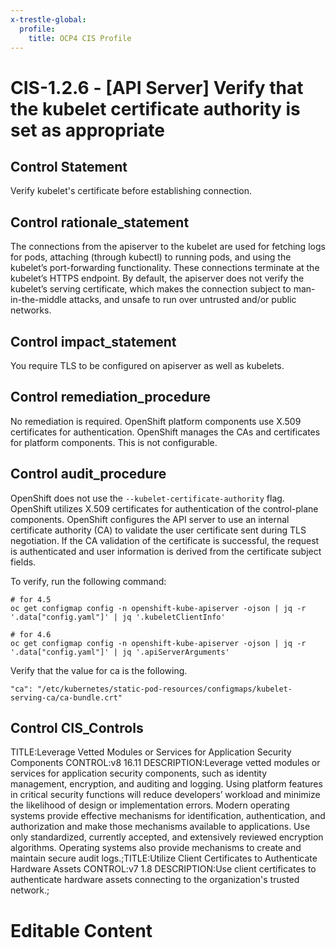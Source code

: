 ```yaml
---
x-trestle-global:
  profile:
    title: OCP4 CIS Profile
---
```


# CIS-1.2.6 - \[API Server\] Verify that the kubelet certificate authority is set as appropriate

## Control Statement

Verify kubelet's certificate before establishing connection.

## Control rationale_statement

The connections from the apiserver to the kubelet are used for fetching logs for pods, attaching (through kubectl) to running pods, and using the kubelet’s port-forwarding functionality. These connections terminate at the kubelet’s HTTPS endpoint. By default, the apiserver does not verify the kubelet’s serving certificate, which makes the connection subject to man-in-the-middle attacks, and unsafe to run over untrusted and/or public networks.

## Control impact_statement

You require TLS to be configured on apiserver as well as kubelets.

## Control remediation_procedure

No remediation is required. OpenShift platform components use X.509 certificates for authentication. OpenShift manages the CAs and certificates for platform components. This is not configurable.

## Control audit_procedure

OpenShift does not use the `--kubelet-certificate-authority` flag. OpenShift utilizes X.509 certificates for authentication of the control-plane components. OpenShift configures the API server to use an internal certificate authority (CA) to validate the user certificate sent during TLS negotiation. If the CA validation of the certificate is successful, the request is authenticated and user information is derived from the certificate subject fields. 

To verify, run the following command:

```
# for 4.5
oc get configmap config -n openshift-kube-apiserver -ojson | jq -r '.data["config.yaml"]' | jq '.kubeletClientInfo' 

# for 4.6
oc get configmap config -n openshift-kube-apiserver -ojson | jq -r '.data["config.yaml"]' | jq '.apiServerArguments'
```

Verify that the value for ca is the following.

`"ca": "/etc/kubernetes/static-pod-resources/configmaps/kubelet-serving-ca/ca-bundle.crt"`

## Control CIS_Controls

TITLE:Leverage Vetted Modules or Services for Application Security Components CONTROL:v8 16.11 DESCRIPTION:Leverage vetted modules or services for application security components, such as identity management, encryption, and auditing and logging. Using platform features in critical security functions will reduce developers’ workload and minimize the likelihood of design or implementation errors. Modern operating systems provide effective mechanisms for identification, authentication, and authorization and make those mechanisms available to applications. Use only standardized, currently accepted, and extensively reviewed encryption algorithms. Operating systems also provide mechanisms to create and maintain secure audit logs.;TITLE:Utilize Client Certificates to Authenticate Hardware Assets CONTROL:v7 1.8 DESCRIPTION:Use client certificates to authenticate hardware assets connecting to the organization's trusted network.;

# Editable Content

<!-- Make additions and edits below -->
<!-- The above represents the contents of the control as received by the profile, prior to additions. -->
<!-- If the profile makes additions to the control, they will appear below. -->
<!-- The above markdown may not be edited but you may edit the content below, and/or introduce new additions to be made by the profile. -->
<!-- If there is a yaml header at the top, parameter values may be edited. Use --set-parameters to incorporate the changes during assembly. -->
<!-- The content here will then replace what is in the profile for this control, after running profile-assemble. -->
<!-- The current profile has no added parts for this control, but you may add new ones here. -->
<!-- Each addition must have a heading either of the form ## Control my_addition_name -->
<!-- or ## Part a. (where the a. refers to one of the control statement labels.) -->
<!-- "## Control" parts are new parts added after the statement part. -->
<!-- "## Part" parts are new parts added into the top-level statement part with that label. -->
<!-- Subparts may be added with nested hash levels of the form ### My Subpart Name -->
<!-- underneath the parent ## Control or ## Part being added -->
<!-- See https://ibm.github.io/compliance-trestle/tutorials/ssp_profile_catalog_authoring/ssp_profile_catalog_authoring for guidance. -->
